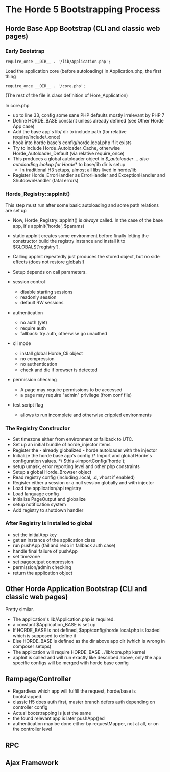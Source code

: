 # The Horde 5 Bootstrapping Process

## Horde Base App Bootstrap (CLI and classic web pages)

### Early Bootstrap

    require_once __DIR__ . '/lib/Application.php';

Load the application core (before autoloading)
In Application.php, the first thing

    require_once __DIR__ . '/core.php';

(The rest of the file is class definition of Hore_Application)

In core.php

- up to line 33, config some sane PHP defaults mostly irrelevant by PHP 7
- Define HORDE_BASE constant unless already defined (see Other Horde App case)
- Add the base app's lib/ dir to include path (for relative require/include/_once)
- hook into horde base's config/horde.local.php if it exists
- Try to include Horde_Autoloader_Cache, otherwise Horde_Autoloader_Default (via relative require_once)
- This produces a global autoloader object in $__autoloader ... also autoloading lookup for Horde_* to base/lib dir is setup
  - In traditional H3 setups, almost all libs lived in horde/lib
- Register Horde_ErrorHandler as ErrorHandler and ExceptionHandler and ShutdownHandler (fatal errors)

### Horde_Registry::appInit()

This step must run after some basic autoloading and some path relations are set up

- Now, Horde_Registry::appInit() is *always* called. In the case of the base app, it's appInit('horde', $params)
- static appInit creates some environment before finally letting the constructor build the registry instance and install it to $GLOBALS['registry'].
- Calling appInit repeatedly just produces the stored object, but no side effects (does not restore globals!)
- Setup depends on call parameters.

- session control
  - disable starting sessions
  - readonly session
  - default RW sessions

- authentication
    - no auth (yet)
    - require auth
    - fallback: try auth, otherwise go unauthed

- cli mode
    - install global Horde_Cli object
    - no compression
    - no authentication
    - check and die if browser is detected

- permission checking
    - A page may require permissions to be accessed
    - a page may require "admin" privilege (from conf file)

- test script flag
    - allows to run incomplete and otherwise crippled environments

### The Registry Constructor

- Set timezone either from environment or fallback to UTC.
- Set up an initial bundle of horde_injector items
- Register the - already globalized - horde autoloader with the injector
- Initialize the horde base app's config
        /* Import and global Horde's configuration values. */
        $this->importConfig('horde');
- setup umask, error reporting level and other php constraints
- Setup a global Horde_Browser object
- Read registry config (including .local, .d, vhost if enabled)
- Register either a session or a null session globally and with injector
- Load the application/api registry
- Load language config
- initialize PageOutput and globalize
- setup notification system
- Add registry to shutdown handler


### After Registry is installed to global
- set the initialApp key
- get an instance of the application class
- run pushApp (fail and redo in fallback auth case)
- handle final failure of pushApp
- set timezone
- set pageoutput compression
- permission/admin checking
- return the application object

## Other Horde Application Bootstrap (CLI and classic web pages)

Pretty similar. 
- The application's lib/Application.php is required.
- a constant $Application_BASE is set up
- If HORDE_BASE is not defined, $app/config/horde.local.php is loaded which is supposed to define it
- Else HORDE_BASE is defined as the dir above app dir (which is wrong in composer setups)
- The application will require HORDE_BASE . /lib/core.php kernel
- appInit is called and will run exactly like described above, only the app specific configs will be merged with horde base config

## Rampage/Controller
- Regardless which app will fulfill the request, horde/base is bootstrapped.
- classic H5 does auth first, master branch defers auth depending on controller config
- Actual bootstrapping is just the same
- the found relevant app is later pushApp()ed
- authentication may be done either by requestMapper, not at all, or on the controller level

## RPC

## Ajax Framework